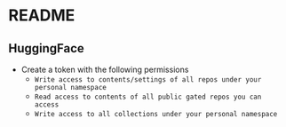 # README

## HuggingFace
- Create a token with the following permissions
  - `Write access to contents/settings of all repos under your personal namespace`
  - `Read access to contents of all public gated repos you can access`
  - `Write access to all collections under your personal namespace`